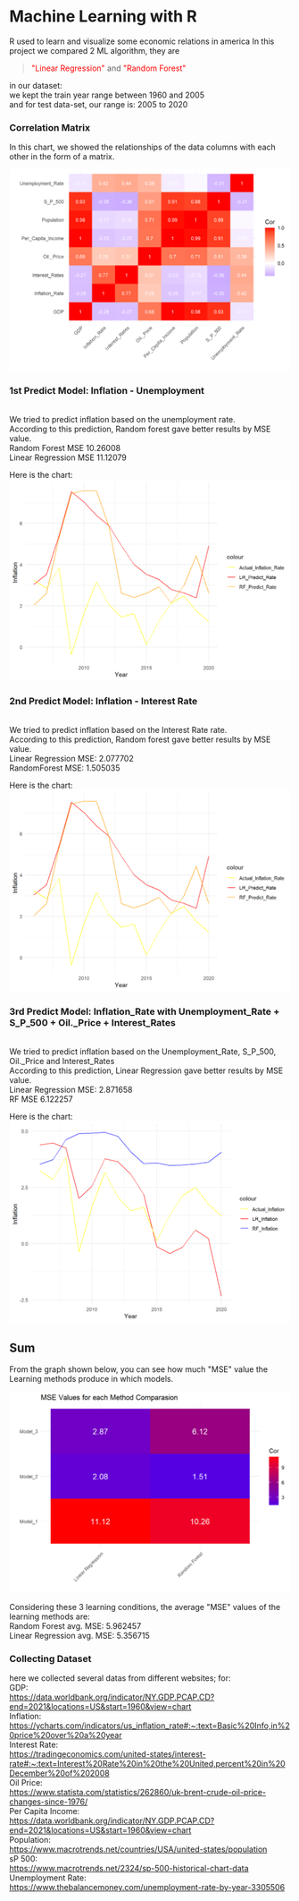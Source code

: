 # Machine Learning with R
R used to learn and visualize some economic relations in america
In this project we compared 2 ML algorithm, they are

> <font color='red'>"Linear Regression"</font> and <font color='red'>"Random Forest"</font> 

in our dataset:
<br>we kept the train year range between 1960 and 2005 
<br>and for test data-set, our range is: 2005 to 2020


### Correlation Matrix
In this chart, we showed the relationships of the data columns with each other in the form of a matrix.
 
![alt text](https://github.com/TkRsln/MLwithR_1/blob/main/pictures/CorMatrix.png?raw=true)

### 1st Predict Model: Inflation - Unemployment
<br>We tried to predict inflation based on the unemployment rate.
<br>According to this prediction, Random forest gave better results by MSE value.
<br>Random Forest MSE 10.26008
<br>Linear Regression MSE 11.12079

Here is the chart:
![alt text](https://github.com/TkRsln/MLwithR_1/blob/main/pictures/unemp_inf_predict.png?raw=true)


### 2nd Predict Model: Inflation - Interest Rate
<br>We tried to predict inflation based on the Interest Rate rate.
<br>According to this prediction, Random forest gave better results by MSE value.
<br>Linear Regression MSE: 2.077702
<br>RandomForest MSE: 1.505035

Here is the chart:
![alt text](https://github.com/TkRsln/MLwithR_1/blob/main/pictures/unemp_inf_predict.png?raw=true)

### 3rd Predict Model: Inflation_Rate  with Unemployment_Rate + S_P_500 + Oil._Price + Interest_Rates 
<br>We tried to predict inflation based on the Unemployment_Rate, S_P_500, Oil._Price and Interest_Rates 
<br>According to this prediction, Linear Regression gave better results by MSE value.
<br>Linear Regression MSE: 2.871658
<br>RF MSE 6.122257

Here is the chart:
![alt text](https://github.com/TkRsln/MLwithR_1/blob/main/pictures/4_inf_predict.png?raw=true)


## Sum
From the graph shown below, you can see how much "MSE" value the Learning methods produce in which models.

![alt text](https://github.com/TkRsln/MLwithR_1/blob/main/pictures/ConfusionMatrix.png?raw=true)

Considering these 3 learning conditions, the average "MSE" values of the learning methods are:
<br>Random Forest avg. MSE: 5.962457
<br>Linear Regression avg. MSE: 5.356715


### Collecting Dataset
here we collected several datas from different websites;
for:
<br>GDP:
<br>https://data.worldbank.org/indicator/NY.GDP.PCAP.CD?end=2021&locations=US&start=1960&view=chart
<br>Inflation: 
<br>https://ycharts.com/indicators/us_inflation_rate#:~:text=Basic%20Info,in%20price%20over%20a%20year
<br>Interest Rate: 
<br>https://tradingeconomics.com/united-states/interest-rate#:~:text=Interest%20Rate%20in%20the%20United,percent%20in%20December%20of%202008
<br>Oil Price: 
<br>https://www.statista.com/statistics/262860/uk-brent-crude-oil-price-changes-since-1976/
<br>Per Capita Income: 
<br>https://data.worldbank.org/indicator/NY.GDP.PCAP.CD?end=2021&locations=US&start=1960&view=chart
<br>Population: 
<br>https://www.macrotrends.net/countries/USA/united-states/population
<br>sP 500: 
<br>https://www.macrotrends.net/2324/sp-500-historical-chart-data
<br>Unemployment Rate: 
<br>https://www.thebalancemoney.com/unemployment-rate-by-year-3305506


